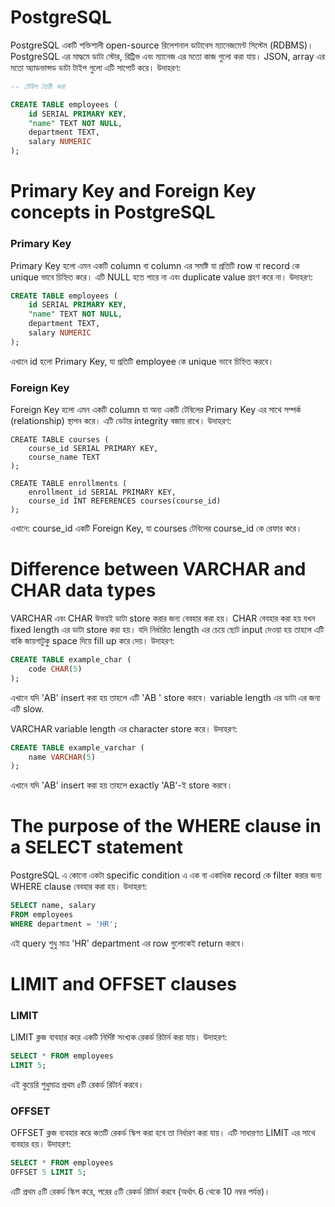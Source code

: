 # PostgreSQL

PostgreSQL একটি শক্তিশালী open-source রিলেশনাল ডাটাবেস ম্যানেজমেন্ট সিস্টেম (RDBMS)। PostgreSQL এর মাদ্ধমে ডাটা স্টোর, রিট্রিভ এবং ম্যানেজ এর মতো কাজ গুলো করা যায়। JSON, array এর মতো অ্যাডভান্সড ডাটা টাইপ গুলো এটি সাপোর্ট করে। উদাহরণ:

```sql
-- টেবিল তৈরী করা

CREATE TABLE employees (
    id SERIAL PRIMARY KEY,
    "name" TEXT NOT NULL,
    department TEXT,
    salary NUMERIC
);
```

# Primary Key and Foreign Key concepts in PostgreSQL

### Primary Key

Primary Key হলো এমন একটি column বা column এর সমষ্টি যা প্রতিটি row বা record কে unique ভাবে চিহ্নিত করে। এটি NULL হতে পারে না এবং duplicate value গ্রহণ করে না। উদাহরণ:

```sql
CREATE TABLE employees (
    id SERIAL PRIMARY KEY,
    "name" TEXT NOT NULL,
    department TEXT,
    salary NUMERIC
);
```

এখানে id হলো Primary Key, যা প্রতিটি employee কে unique ভাবে চিহ্নিত করবে।

### Foreign Key

Foreign Key হলো এমন একটি column যা অন্য একটি টেবিলের Primary Key এর সাথে সম্পর্ক (relationship) স্থাপন করে। এটি ডেটার integrity বজায় রাখে। উদাহরণ:

```
CREATE TABLE courses (
    course_id SERIAL PRIMARY KEY,
    course_name TEXT
);

CREATE TABLE enrollments (
    enrollment_id SERIAL PRIMARY KEY,
    course_id INT REFERENCES courses(course_id)
);
```

এখানে:
course_id একটি Foreign Key, যা courses টেবিলের course_id কে রেফার করে।

# Difference between VARCHAR and CHAR data types

VARCHAR এবং CHAR উভয়ই ডাটা store করার জন্য বেবহার করা হয়। CHAR বেবহার করা হয় যখন fixed length এর ডাটা store করা হয়। যদি নির্ধারিত length এর চেয়ে ছোট input দেওয়া হয় তাহলে এটি বাকি জায়গাটুকু space দিয়ে fill up করে দেয়। উদাহরণ:

```sql
CREATE TABLE example_char (
    code CHAR(5)
);
```

এখানে যদি 'AB' insert করা হয় তাহলে এটি 'AB ' store করবে। variable length এর ডাটা এর জন্য এটি slow.

VARCHAR variable length এর character store করে। উদাহরণ:

```sql
CREATE TABLE example_varchar (
    name VARCHAR(5)
);
```

এখানে যদি 'AB' insert করা হয় তাহলে exactly 'AB'-ই store করবে।

# The purpose of the WHERE clause in a SELECT statement

PostgreSQL এ কোনো একটা specific condition এ এক বা একাধিক record কে filter করার জন্য WHERE clause বেবহার করা হয়। উদাহরণ:

```sql
SELECT name, salary
FROM employees
WHERE department = 'HR';
```

এই query শুধু মাত্র 'HR' department এর row গুলোকেই return করবে।

# LIMIT and OFFSET clauses

### LIMIT

LIMIT ক্লজ ব্যবহার করে একটি নির্দিষ্ট সংখ্যক রেকর্ড রিটার্ন করা যায়। উদাহরণ:

```sql
SELECT * FROM employees
LIMIT 5;
```

এই কুয়েরি শুধুমাত্র প্রথম ৫টি রেকর্ড রিটার্ন করবে।

### OFFSET

OFFSET ক্লজ ব্যবহার করে কতটি রেকর্ড স্কিপ করা হবে তা নির্ধারণ করা যায়। এটি সাধারণত LIMIT এর সাথে ব্যবহার হয়। উদাহরণ:

```sql
SELECT * FROM employees
OFFSET 5 LIMIT 5;
```

এটি প্রথম ৫টি রেকর্ড স্কিপ করে, পরের ৫টি রেকর্ড রিটার্ন করবে (অর্থাৎ 6 থেকে 10 নম্বর পর্যন্ত)।
